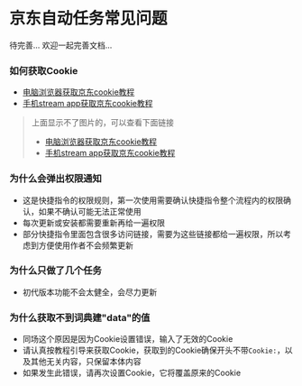 # 京东自动任务常见问题

待完善...
欢迎一起完善文档...

### 如何获取Cookie
- [电脑浏览器获取京东cookie教程](https://github.com/leecobaby/shortcuts/blob/master/DOC/GetJdCookie1.md)
- [手机stream app获取京东cookie教程](https://github.com/leecobaby/shortcuts/blob/master/DOC/GetJdCookie2.md)
> 上面显示不了图片的，可以查看下面链接
> - [电脑浏览器获取京东cookie教程](https://gitee.com/leecobaby/shortcuts/blob/master/DOC/GetJdCookie1.md)
> - [手机stream app获取京东cookie教程](https://gitee.com/leecobaby/shortcuts/blob/master/DOC/GetJdCookie2.md)

### 为什么会弹出权限通知
- 这是快捷指令的权限规则，第一次使用需要确认快捷指令整个流程内的权限确认，如果不确认可能无法正常使用
- 每次更新或安装都需要重新再给一遍权限
- 部分快捷指令里面包含很多访问链接，需要为这些链接都给一遍权限，所以考虑到方便使用作者不会频繁更新

### 为什么只做了几个任务
- 初代版本功能不会太健全，会尽力更新

### 为什么获取不到词典建"data"的值
- 同场这个原因是因为Cookie设置错误，输入了无效的Cookie
- 请认真按教程引导来获取Cookie，获取到的Cookie确保开头不带`Cookie:`，以及其他无关内容，只保留本体内容
- 如果发生此错误，请再次设置Cookie，它将覆盖原来的Cookie
